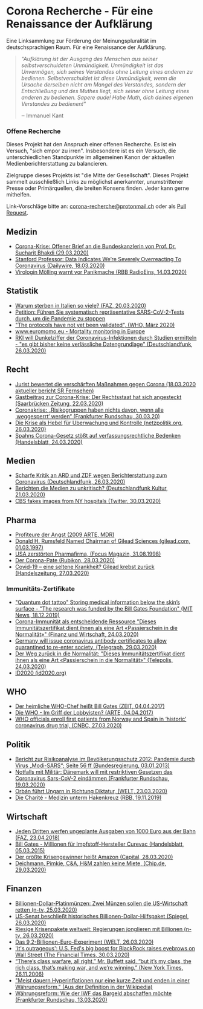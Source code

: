 # Corona Recherche - Für eine Renaissance der Aufklärung

Eine Linksammlung zur Förderung der Meinungspluralität im deutschsprachigen Raum. Für eine Renaissance der Aufklärung.

> *"Aufklärung ist der Ausgang des Menschen aus seiner selbstverschuldeten Unmündigkeit. Unmündigkeit ist das Unvermögen, sich seines Verstandes ohne Leitung eines anderen zu bedienen. Selbstverschuldet ist diese Unmündigkeit, wenn die Ursache derselben nicht am Mangel des Verstandes, sondern der Entschließung und des Muthes liegt, sich seiner ohne Leitung eines anderen zu bedienen. Sapere aude! Habe Muth, dich deines eigenen Verstandes zu bedienen!"*
>
> ‒ Immanuel Kant

### Offene Recherche 
Dieses Projekt hat den Anspruch einer offenen Recherche. Es ist ein Versuch, "sich empor zu irren". Insbesondere ist es ein Versuch, die unterschiedlichen Standpunkte im allgemeinen Kanon der aktuellen Medienberichterstattung zu balancieren.

Zielgruppe dieses Projekts ist "die Mitte der Gesellschaft". Dieses Projekt sammelt ausschließlich Links zu möglichst anerkannter, unumstrittener Presse oder Primärquellen, die breiten Konsens finden. Jeder kann gerne mithelfen.

Link-Vorschläge bitte an: <a href="mailto:corona-recherche@protonmail.ch">corona-recherche@protonmail.ch</a> oder als [Pull Request](https://github.com/corona-recherche/corona-recherche.github.io/edit/master/README.md).

## Medizin
- [Corona-Krise: Offener Brief an die Bundeskanzlerin von Prof. Dr. Sucharit Bhakdi (29.03.2020)](https://www.youtube.com/watch?v=LsExPrHCHbw)
- [Stanford Professor: Data Indicates We’re Severely Overreacting To Coronavirus (Dailywire, 18.03.2020)](https://www.dailywire.com/news/stanford-professor-data-indicates-were-overreacting-to-coronavirus)
- [Virologin Mölling warnt vor Panikmache (RBB RadioEins, 14.03.2020)](https://www.radioeins.de/programm/sendungen/die_profis/archivierte_sendungen/beitraege/corona-virus-kein-killervirus.html)

## Statistik 
- [Warum sterben in Italien so viele? (FAZ, 20.03.2020)](https://www.faz.net/aktuell/gesellschaft/gesundheit/coronavirus/corona-pandemie-warum-sterben-in-italien-so-viele-16688344.html)
- [Petition: Führen Sie systematisch repräsentative SARS-CoV-2-Tests durch, um die Pandemie zu stoppen](https://www.change.org/p/ministerpr%C3%A4sident-dr-markus-s%C3%B6der-f%C3%BChren-sie-systematische-repr%C3%A4sentative-covid-19-tests-durch-um-die-pandemie-zu-stoppen)
- ["The protocols have not yet been validated", (WHO, März 2020)](https://www.who.int/emergencies/diseases/novel-coronavirus-2019/technical-guidance/laboratory-guidance)
- [www.euromomo.eu - Mortality monitoring in Europe](https://www.euromomo.eu/)
- [RKI will Dunkelziffer der Coronavirus-Infektionen durch Studien ermitteln - "es gibt bisher keine verlässliche Datengrundlage" (Deutschlandfunk, 26.03.2020)](https://www.deutschlandfunk.de/covid-19-rki-will-dunkelziffer-der-coronavirus-infektionen.2850.de.html?drn:news_id=1114345)


## Recht 
- [Jurist bewertet die verschärften Maßnahmen gegen Corona
(18.03.2020 aktueller bericht SR Fernsehen) ](https://www.ardmediathek.de/ard/player/Y3JpZDovL3NyLW9ubGluZS5kZS9BQl84NTM5NA/jurist-bewertet-die-versch-rften-ma-nahmen-gegen-corona)
- [Gastbeitrag zur Corona-Krise: Der Rechtsstaat hat sich angesteckt (Saarbrücken Zeitung, 22.03.2020)](https://www.saarbruecker-zeitung.de/nachrichten/meinung/standpunkt/in-der-corona-krise-hat-sich-der-rechtsstaat-angesteckt_aid-49693223)
- [Coronakrise: „Risikogruppen haben nichts davon, wenn alle ‚weggesperrt‘ werden“ (Frankfurter Rundschau, 30.03.20)](https://www.fr.de/politik/coronakrise-deutschland-kontaktsperre-koennte-rechtswidrig-sein-13611821.html)
- [Die Krise als Hebel für Überwachung und Kontrolle (netzpolitik.org, 26.03.2020)](https://netzpolitik.org/2020/die-krise-als-hebel-fuer-ueberwachung-und-kontrolle/)
- [Spahns Corona-Gesetz stößt auf verfassungsrechtliche Bedenken (Handelsblatt, 24.03.2020)](https://www.handelsblatt.com/politik/deutschland/infektionsschutzgesetz-spahns-corona-gesetz-stoesst-auf-verfassungsrechtliche-bedenken/25673042.html?ticket=ST-2034727-Y56jF0ibcTYNMm9BzoeA-ap6)

## Medien 
- [Scharfe Kritik an ARD und ZDF wegen Berichterstattung zum Coronavirus (Deutschlandfunk, 26.03.2020)](https://www.deutschlandfunk.de/covid-19-scharfe-kritik-an-ard-und-zdf-wegen.2849.de.html?drn%3Anews_id=1114517&fbclid=IwAR1WEi29ShfjqG9aWPLS0K8S1Ha0MAoZp_WYAuhnAn3f6arZusNRisIBZsI)
- [Berichten die Medien zu unkritisch? (Deutschlandfunk Kultur, 21.03.2020)](https://www.deutschlandfunkkultur.de/journalismus-in-der-coronakrise-berichten-die-medien-zu.1264.de.html?dram:article_id=473101)
- [CBS fakes images from NY hospitals (Twitter, 30.03.2020)](https://twitter.com/GemCrypto/status/1244424139773038593/photo/1)

## Pharma 
- [Profiteure der Angst (2009 ARTE, MDR)](https://www.youtube.com/watch?v=ZkyL4NxJJcc)
- [Donald H. Rumsfeld Named Chairman of Gilead Sciences (gilead.com, 01.03.1997)](https://www.gilead.com/news-and-press/press-room/press-releases/1997/1/donald-h-rumsfeld-named-chairman-of-gilead-sciences)
- [USA zerstörten Pharmafirma, (Focus Magazin, 31.08.1998)](https://www.focus.de/magazin/archiv/sudan-usa-zerstoerten-pharmafirma_aid_173351.html)
- [Der Corona-Pate (Rubikon, 28.03.2020)](https://www.rubikon.news/artikel/der-corona-pate)
- [Covid-19 – eine seltene Krankheit? Gilead krebst zurück (Handelszeitung, 27.03.2020) ](https://www.handelszeitung.ch/unternehmen/covid-19-eine-seltene-krankheit-gilead-krebst-zuruck)

### Immunitäts-Zertifikate
- ["Quantum dot tattoo" Storing medical information below the skin’s surface - "The research was funded by the Bill Gates Foundation" (MIT News, 18.12.2019)](http://news.mit.edu/2019/storing-vaccine-history-skin-1218)
- [Corona-Immunität als entscheidende Ressource "Dieses Immunitätszertifikat dient ihnen als eine Art «Passierschein in die Normalität»" (Finanz und Wirtschaft, 24.03.2020)](https://www.fuw.ch/article/corona-immunitaet-als-entscheidende-ressource/)
- [Germany will issue coronavirus antibody certificates to allow quarantined to re-enter society, (Telegraph, 29.03.2020)](https://www.telegraph.co.uk/news/2020/03/29/germany-will-issue-coronavirus-antibody-certificates-allow-quarantined/?fbclid=IwAR3WDboCkonu3yexpSGcYVQ0AETvbKODEUi7NVy4VYlv0KdbaHJUyhIH7Co)
- [Der Weg zurück in die Normalität: "Dieses Immunitätszertifikat dient ihnen als eine Art «Passierschein in die Normalität»" (Telepolis, 24.03.2020)](https://www.heise.de/tp/features/Der-Weg-zurueck-in-die-Normalitaet-4688592.html)
- [ID2020 (id2020.org)](https://id2020.org/)

## WHO 
- [Der heimliche WHO-Chef heißt Bill Gates (ZEIT, 04.04.2017)](https://www.zeit.de/wissen/gesundheit/2017-03/who-unabhaengigkeit-bill-gates-film)
- [Die WHO - Im Griff der Lobbyisten? (ARTE, 04.04.2017)](https://programm.ard.de/TV/Programm/Detailsuche/?sendung=2872498016546)
- [WHO officials enroll first patients from Norway and Spain in ‘historic’ coronavirus drug trial, (CNBC, 27.03.2020)](https://www.cnbc.com/2020/03/27/who-officials-enroll-first-patients-from-norway-and-spain-in-historic-coronavirus-drug-trial.html)

## Politik 
- [Bericht zur Risikoanalyse im Bevölkerungsschutz 2012: Pandemie durch Virus
„Modi-SARS“; Seite 56 ff (Bundesregierung, 03.01.2013)](https://dipbt.bundestag.de/dip21/btd/17/120/1712051.pdf)
- [Notfalls mit Militär: Dänemark will mit restriktiven Gesetzen das Coronavirus Sars-CoV-2 eindämmen (Frankfurter Rundschau, 19.03.2020)](https://www.fr.de/politik/coronavirus-sars-cov-2-daenemark-notfalls-militaer-13598503.html)
- [Orbán führt Ungarn in Richtung Diktatur, (WELT, 23.03.2020)](https://www.welt.de/print/die_welt/politik/article206732497/Orban-fuehrt-Ungarn-in-Richtung-Diktatur.html)
- [Die Charité - Medizin unterm Hakenkreuz (RBB, 19.11.2019)](https://www.rbb-online.de/doku/die/die-charite---medizin-unterm-hakenkreuz.html)

## Wirtschaft 
- [Jeden Dritten werfen ungeplante Ausgaben von 1000 Euro aus der Bahn (FAZ, 23.04.2018)](https://www.faz.net/aktuell/wirtschaft/mehr-wirtschaft/armut-in-deutschland-jeder-dritte-hat-nicht-mal-1000-euro-15553142.html)
- [Bill Gates - Millionen für Impfstoff-Hersteller Curevac (Handelsblatt, 05.03.2015)](https://www.handelsblatt.com/unternehmen/industrie/bill-gates-millionen-fuer-impfstoff-hersteller-curevac/11465836.html)
- [Der größte Krisengewinner heißt Amazon (Capital, 28.03.2020)](https://www.capital.de/wirtschaft-politik/der-groesste-krisengewinner-heisst-amazon)
- [Deichmann, Pimkie, C&A, H&M zahlen keine Miete, (Chip.de, 29.03.2020)](https://www.chip.de/news/Deichmann-Pimkie-CundA-HundM-zahlen-keine-Miete-Kunden-rufen-zum-Boykott-auf_182583617.html)

## Finanzen 
- [Billionen-Dollar-Platinmünzen: Zwei Münzen sollen die US-Wirtschaft retten (n-tv, 25.03.2020)](https://www.n-tv.de/wirtschaft/Zwei-Muenzen-sollen-die-US-Wirtschaft-retten-article21665676.html)
- [US-Senat beschließt historisches Billionen-Dollar-Hilfspaket (Spiegel, 26.03.2020)](https://www.spiegel.de/politik/ausland/coronakrise-us-senat-beschliesst-historisches-billionen-dollar-hilfspaket-a-961bad8a-9f48-45e2-b37b-adab0d071c47)
- [Riesige Krisenpakete weltweit: Regierungen jonglieren mit Billionen (n-tv, 26.03.2020)](https://www.n-tv.de/wirtschaft/Regierungen-jonglieren-mit-Billionen-article21669994.html)
- [Das 9,2-Billionen-Euro-Experiment (WELT, 26.03.2020)](https://www.welt.de/finanzen/article206802607/Regierungen-Fed-und-EZB-stellen-9-2-Billionen-Euro-bereit.html)
- ['It's outrageous': U.S. Fed's big boost for BlackRock raises eyebrows on Wall Street (The Financial Times, 30.03.2020)](https://business.financialpost.com/financial-times/u-s-feds-big-boost-for-blackrock-raises-eyebrows-on-wall-street)
- [“There’s class warfare, all right,” Mr. Buffett said, “but it’s my class, the rich class, that’s making war, and we’re winning.” (New York Times, 26.11.2006) ](https://www.nytimes.com/2006/11/26/business/yourmoney/26every.html)
- ["Meist dauern Hyperinflationen nur eine kurze Zeit und enden in einer Währungsreform." (Aus der Definition in der Wikipedia)](https://de.wikipedia.org/wiki/Hyperinflation)
- [Währungsreform: Wie der IWF das Bargeld abschaffen möchte (Frankfurter Rundschau, 13.03.2020)](https://www.fr.de/politik/washington-dc-raet-bargeld-abzuschaffen-12894181.html)
